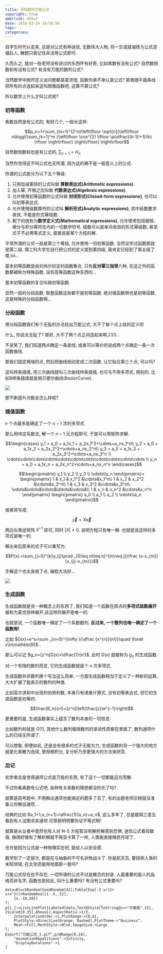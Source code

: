 ```yaml
---
title: 寻找数列万能公式
copyright: true
abbrlink: 856a7
date: 2018-03-24 14:58:58
tags:
categories:
---
```


自学生时代以走来,  总是对公式有种迷信, 无数伟大人物, 将一生成就凝练为公式造福后人, 解题只需记住并活用公式即可.

久而久之, 就对一些老师没有讲过的东西怀有好奇, 比如素数有没有公式? 自然数倒数和有没有公式? 有没有万能的数列公式?

当然数学中抛开定义谈问题都是耍流氓, 函数你承不承认是公式? 那我随手画条线把所有的点连起来这叫图像函数吧, 这算不算公式?

所以数学上什么才叫公式呢?

### 初等函数

素数自然是有公式的, 有好几个, 一般长这样:

$$p_n=1+\sum_{m=1}^{2^n}\left\lfloor \sqrt[n]{\left\lfloor n\biggl/\sum_{k=1}^m {\left\lfloor \cos^{2} \lfloor \pi\dfrac{(k-1)!+1}{k} \rfloor \right\rfloor} \right\rfloor} \right\rfloor$$

自然数倒数和也是有公式的, $\sum_{n>1}=H_n$

当然你觉得这不叫公式也无所谓, 因为这的确不是一般意义上的公式.

所谓的公式能分为以下五个等级: 

1. 只用加减乘除的公式叫做 **算数表达式(Arithmetic expressions)**.
2. 加入幂, 开根之后叫做 **代数表达式(Algebraic expressions)**.
3. 允许使用初等函数的公式叫做 **封闭形式(Closed-form expressions)**, 也可以叫初等表达式.
4. 允许使用级数算符的公式叫 **解析形式(Analytic expressions)**, 其中级数要求收敛, 不能是形式幂级数.
5. 剩下的统称为**数学定义式(Mathematical expressions)**, 允许使用包括极限、微分与积分算符在内的一切数学符号, 级数可以是单点收敛的形式幂级数, 甚至式子不必用等式定义, 直接说是某个方程的解.

平常所谓的公式一般是第三个等级, 允许使用一切初等函数. 当然没学过函数那就是第二级, 理工科大学生自行把公式的定义提到第四级, 我肯定已经到了第五级了喽,lol...

基本初等函数是由刘伟尔钦定的函数集合, 只有**反对幂三指常**六种, 在这之外的函数都被称为特殊函数, 没有高等函数这种东西的...

基本初等函数的复合叫做初等函数.

显然一般的分段函数, 取整函数这些都不是初等函数. 绝对值函数倒也是初等函数, 这是特殊的分段函数嘛...

### 分段函数

用分段函数我们有个无耻的办法给出万能公式, 大不了每个点上给的定义呗

什么, 你说太无耻了? 那好, 大不了两个点之间连起来啊,233...

不说笑了, 我们知道两点确定一条直线, 或者可以等价的说成两个点确定一条一次函数曲线. 

那我们固定两端的点, 然后把曲线扭动变成二次函数, 让它贴合第三个点, 可以吗?

这叫样条插值, 用三次曲线就叫三次曲线样条插值, 也可与不用多项式, 用别的, 比如B样条插值就是用贝塞尔曲线(BezierCurve).

![](https://i.loli.net/2018/03/24/5ab63a46384a5.gif)

那不断提升次数会怎么样呢? 

### 插值函数

$n$ 个点最多能确定了一个 $n-1$ 次的多项式.

那么用待定系数法, 解一个 $n-1$ 元方程即可, 于是可以用矩阵求解.

$$\begin{cases}
y_1 = a_0 + a_1x_1 + a_2x_1^2+\cdots+a_nx_1^n\\ 
y_2 = a_0 + a_1x_2 + a_2x_2^2+\cdots+a_nx_2^n\\ 
y_3 = a_0 + a_1x_3 + a_2x_3^2+\cdots+a_nx_3^n \\
\cdots\cdots\cdots\cdots\cdots\cdots\cdots\cdots\cdots\cdots\cdots \\
y_n = a_0 + a_1x_n + a_2x_n^2+\cdots+a_nx_n^n 
\end{cases}$$

$$\begin{pmatrix}
y_1 \\ y_2 \\ y_3 \\ \vdots\\y_n
\end{pmatrix}=
\begin{pmatrix} 
1 & x_1 & x_1^2 &\cdots&x_1^n\\
1 & x_2 & x_2^2 &\cdots&x_2^n\\
1 & x_3 & x_3^2 &\cdots&x_3^n\\
\vdots&\vdots&\vdots&\ddots&\vdots&\\
1 & x_n & x_n^2 &\cdots&x_n^n
\end{pmatrix}
\begin{pmatrix} a_0 \\ a_1 \\ a_2 \\ \vdots\\a_n \end{pmatrix}$$

或者简写成:

$$\vec{y}=X\vec{a}$$

两边左乘逆矩阵 $X^{-1}$ 即可,  同时 $|X|\ne0$, 说明方程只有唯一解. 也就是说这样的多项式是唯一的.

解出来后原来的式子可以重写为:

$$P(x):=\sum_{j=0}^{k}y_{j}\prod _{0\leq m\leq k}^{m\neq j}{\frac {x-x_{m}}{x_{j}-x_{m}}}$$

手解这个也太丧病了点, 编程大法好...

![](https://i.loli.net/2018/03/24/5ab63a461dd88.png)

### 生成函数

生成函数就是另一种概念上的东西了, 我们知道一个函数在原点的**多项式级数展开**被称为麦克劳林展开,且这样的展开是唯一的. 

也就是说, 一个函数唯一确定了一个系数数列. **反过来, 一个数列也唯一确定了一个函数呀!**

比如 $G(x)=e^x=\sum _{n=0}^{\infty }{\dfrac {x^{n}}{n!}}\quad \forall x\in\mathbb{R}$ .

那么可以记 $g_n=[z^n]G(x)=\dfrac{1}{n!}$, 此时 $G(x)$ 就被称为 $g_n$ 的生成函数.

对一个有限的数列而言, 它的生成函数就是个 $n$ 次多项式.

生成函数并非数列换个写法这么简单, 一方面生成函数相当于定义了一种新的运算, 大大扩展了能表示的数列的种类.

比如高次求和中出现的伯努利数, 本身只有递推计算式, 没有初等表达式, 但它的生成函数是初等的.

$$\frac{B_n}{n!}=[z^n]\left(\frac{z}{e^z-1}\right)$$

更重要的是, 生成函数事实上蕴含了数列本身的一切信息.

比如数列和就是 $G(1)$, 其他什么数列极限数列的渐进性质都在里面了, 数列通项什么的已经无所谓了.

可以想象, 即便如此, 还是会有很多的式子无能为力, 生成函数的另一个强大的地方就是化离散为连续, 使用微积分, 复分析乃至更强大的方法来研究.

### 后记

初学者总是觉得通项公式是万能的东西, 有了这个一切都能迎刃而解.

不过你看素数有公式吧, 各种有关素数的猜想都没秒杀了吗?

就算是高考题中, 不用解出通项也能搞定的题多了去了, 有的出题老师压根就没准备让你解出通项...

经典的比如 $a_1=1;a_{n+1}=\dfrac{1}{a_n}+a_n$, 这么多年了, 总是能隔三差五看到有人试图求其通项.可原题明明要你证不等式啊!

就算是从业者中竟然也有人对 N-S 方程暂没有解析解感到恐惧, 迷信公式看轻数值, 搞得好像有了解析解就不用显卡算了一样, 人类能直接殖民月球了. 

也许是因为公式是一种物理实在吧, 能给人以安全感.

数学到了一定层次, 都是在与抽象的不可名状物战斗了. 你是航天员, 要探索人类的未知领域, 在太空还能用地面那一套吗?

万能公式存在也不存在, 一切所谓的公式不过是概念的封装. 人最重要的是人的品格而非名字, 函数也是如此, 叫什么重要吗? 有没有公式重要吗?

```
data=BlockRandom[SeedRandom[42];Table[Exp[-3 x/(2+ x+x^2)]+RandomReal[{-.5,.5}],
	{x,-10,10}]
];
p[i_]:=ListLinePlot[Labeled[data,Text@Style[ToString@i<>"次插值",15],{Scaled[0.35],Above}],AspectRatio->1/3,
	InterpolationOrder->i,PlotRange->{0,6},
	PlotStyle->Directive[Orange, Dashed],PlotTheme->"Business",
	Mesh->Full,MeshStyle->Blue,ImageSize->Large
];
Export["万能公式_1.gif",p/@Range[0,10],
	"AnimationRepetitions"->Infinity,
	"DisplayDurations"->1
]
```
